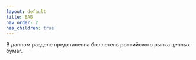```yaml
---
layout: default
title: ВАБ
nav_order: 2
has_children: true
---
```


В данном разделе предсталенна бюллетень российского рынка ценных бумаг.